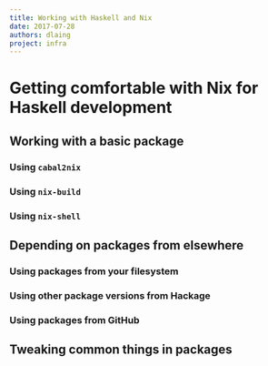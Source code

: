 ```yaml
---
title: Working with Haskell and Nix
date: 2017-07-28
authors: dlaing
project: infra
---
```


# Getting comfortable with Nix for Haskell development

## Working with a basic package

### Using `cabal2nix`

### Using `nix-build`

### Using `nix-shell`

## Depending on packages from elsewhere

### Using packages from your filesystem

### Using other package versions from Hackage

### Using packages from GitHub

## Tweaking common things in packages
